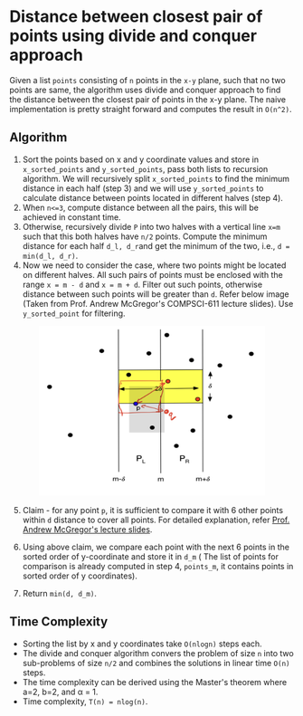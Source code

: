 # Distance between closest pair of points using divide and conquer approach

Given a list `points` consisting of `n` points in the `x-y` plane, such that no two points are same, the algorithm uses divide and conquer approach to find the distance between the closest pair of points in the x-y plane. The naive implementation is pretty straight forward and computes the result in `O(n^2)`.

## Algorithm
1. Sort the points based on x and y coordinate values and store in `x_sorted_points` and `y_sorted_points`, pass both lists to recursion algorithm. We will recursively split `x_sorted_points` to find the minimum distance in each half (step 3) and we will use `y_sorted_points` to calculate distance between points located in different halves (step 4).
2. When `n<=3`, compute distance between all the pairs, this will be achieved in constant time.
3. Otherwise, recursively divide `P` into two halves with a vertical line `x=m` such that this both halves have `n/2` points. Compute the minimum distance for each half `d_l, d_r`and get the minimum of the two, i.e., `d = min(d_l, d_r)`.
4. Now we need to consider the case, where two points might be located on different halves. All such pairs of points must be enclosed with the range `x = m - d` and `x = m + d`. Filter out such points, otherwise distance between such points will be greater than `d`. Refer below image (Taken from Prof. Andrew McGregor's COMPSCI-611 lecture slides). Use `y_sorted_point` for filtering.

<div style="text-align: center;">
<img src="images/step_4.png" alt="Algo step 4" width="400" height = "300" />
</div>

5. Claim - for any point `p`, it is sufficient to compare it with 6 other points within `d` distance to cover all points. For detailed explanation, refer [Prof. Andrew McGregor's lecture slides](https://people.cs.umass.edu/~mcgregor/611S24/lec02.pdf).

6. Using above claim, we compare each point with the next 6 points in the sorted order of y-coordinate and store it in `d_m` ( The list of points for comparison is already computed in step 4, `points_m`, it contains points in sorted order of y coordinates).
7. Return `min(d, d_m)`.

## Time Complexity
* Sorting the list by x and y coordinates take `O(nlogn)` steps each.
* The divide and conquer algorithm convers the problem of size `n` into two sub-problems of size `n/2` and combines the solutions in linear time `O(n)` steps.
* The time complexity can be derived using the Master's theorem where a=2, b=2, and α = 1.
* Time complexity, `T(n) = nlog(n)`.